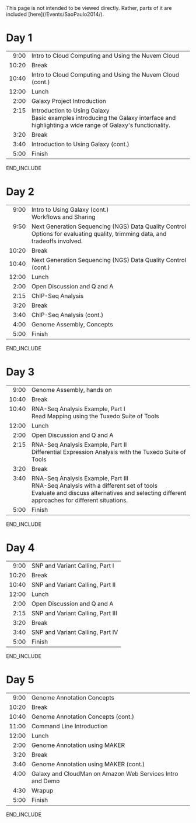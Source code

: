 <div class='red'>This page is not intended to be viewed directly.  Rather, parts of it are included [here](/Events/SaoPaulo2014/).</div>

# Day 1
<table>
  <tr>
    <td style=" text-align: right; vertical-align: top; border: none"> </strong>9:00<strong> </td>
    <td style=" border: none"> Intro to Cloud Computing and Using the Nuvem Cloud </td>
  </tr>
  <tr>
    <td style=" text-align: right; border: none"> </strong>10:20<strong> </td>
    <td style=" border: none"> Break </td>
  </tr>
  <tr>
    <td style=" text-align: right; border: none"> </strong>10:40<strong> </td>
    <td style=" border: none"> Intro to Cloud Computing and Using the Nuvem Cloud (cont.) </td>
  </tr>
  <tr>
    <td style=" text-align: right; border: none"> </strong>12:00<strong> </td>
    <td style=" border: none"> Lunch </td>
  </tr>
  <tr>
    <td style=" text-align: right; border: none"> </strong>2:00<strong> </td>
    <td style=" border: none"> Galaxy Project Introduction </td>
  </tr>
  <tr>
    <td style=" text-align: right; vertical-align: top; border: none"> </strong>2:15<strong> </td>
    <td style=" border: none"> Introduction to Using Galaxy <div class='indent'>Basic examples introducing the Galaxy interface and highlighting a wide range of Galaxy's functionality. </td>
  </tr>
  <tr>
    <td style=" text-align: right; border: none"> </strong>3:20<strong> </td>
    <td style=" border: none"> Break </td>
  </tr>
  <tr>
    <td style=" text-align: right; border: none"> </strong>3:40<strong> </td>
    <td style=" border: none"> Introduction to Using Galaxy (cont.) </td>
  </tr>
  <tr>
    <td style=" text-align: right; border: none"> </strong>5:00<strong> </td>
    <td style=" border: none"> Finish </td>
  </tr>
</table>

END_INCLUDE

# Day 2

<table>
  <tr>
    <td style=" text-align: right; vertical-align: top; border: none"> </strong>9:00<strong> </td>
    <td style=" border: none"> Intro to Using Galaxy (cont.)<div class='indent'>Workflows and Sharing</div> </td>
  </tr>
  <tr>
    <td style=" text-align: right; vertical-align: top; border: none"> </strong>9:50<strong> </td>
    <td style=" border: none"> Next Generation Sequencing (NGS) Data Quality Control<div class='indent'>Options for evaluating quality, trimming data, and tradeoffs involved.</div> </td>
  </tr>
  <tr>
    <td style=" text-align: right; border: none"> </strong>10:20<strong> </td>
    <td style=" border: none"> Break </td>
  </tr>
  <tr>
    <td style=" text-align: right; border: none"> </strong>10:40<strong> </td>
    <td style=" border: none"> Next Generation Sequencing (NGS) Data Quality Control (cont.) </td>
  </tr>
  <tr>
    <td style=" text-align: right; border: none"> </strong>12:00<strong> </td>
    <td style=" border: none"> Lunch </td>
  </tr>
  <tr>
    <td style=" text-align: right; border: none"> </strong>2:00<strong> </td>
    <td style=" border: none"> Open Discussion and Q and A </td>
  </tr>
  <tr>
    <td style=" text-align: right; border: none"> </strong>2:15<strong> </td>
    <td style=" border: none"> ChIP-Seq Analysis </td>
  </tr>
  <tr>
    <td style=" text-align: right; border: none"> </strong>3:20<strong> </td>
    <td style=" border: none"> Break </td>
  </tr>
  <tr>
    <td style=" text-align: right; border: none"> </strong>3:40<strong> </td>
    <td style=" border: none"> ChIP-Seq Analysis (cont.) </td>
  </tr>
  <tr>
    <td style=" text-align: right; border: none"> </strong>4:00<strong> </td>
    <td style=" border: none"> Genome Assembly, Concepts </td>
  </tr>
  <tr>
    <td style=" text-align: right; border: none"> </strong>5:00<strong> </td>
    <td style=" border: none"> Finish </td>
  </tr>
</table>

END_INCLUDE

# Day 3

<table>
  <tr>
    <td style=" text-align: right; vertical-align: top; border: none"> </strong>9:00<strong> </td>
    <td style=" border: none"> Genome Assembly, hands on </td>
  </tr>
  <tr>
    <td style=" text-align: right; vertical-align: top; border: none"> </strong>10:40<strong> </td>
    <td style=" border: none"> Break </td>
  </tr>
  <tr>
    <td style=" text-align: right; vertical-align: top; border: none"> </strong>10:40<strong> </td>
    <td style=" border: none"> RNA-Seq Analysis Example, Part I<div class='indent'>Read Mapping using the Tuxedo Suite of Tools</div> </td>
  </tr>
  <tr>
    <td style=" text-align: right; vertical-align: top; border: none"> </strong>12:00<strong> </td>
    <td style=" border: none"> Lunch </td>
  </tr>
  <tr>
    <td style=" text-align: right; border: none"> </strong>2:00<strong> </td>
    <td style=" border: none"> Open Discussion and Q and A </td>
  </tr>
  <tr>
    <td style=" text-align: right; vertical-align: top; border: none"> </strong>2:15<strong> </td>
    <td style=" border: none"> RNA-Seq Analysis Example, Part II<div class='indent'>Differential Expression Analysis with the Tuxedo Suite of Tools</div></td>
  </tr>
  <tr>
    <td style=" text-align: right; vertical-align: top; border: none"> </strong>3:20<strong> </td>
    <td style=" border: none"> Break </td>
  </tr>
  <tr>
    <td style=" text-align: right; vertical-align: top; border: none"> </strong>3:40<strong> </td>
    <td style=" border: none"> RNA-Seq Analysis Example, Part III<div class='indent'>RNA-Seq Analysis with a different set of tools<br />Evaluate and discuss alternatives and selecting different approaches for different situations.</div> </td>
  </tr>
  <tr>
    <td style=" text-align: right; vertical-align: top; border: none"> </strong>5:00<strong> </td>
    <td style=" border: none"> Finish </td>
  </tr>
</table>

END_INCLUDE

# Day 4

<table>
  <tr>
    <td style=" text-align: right; vertical-align: top; border: none"> </strong>9:00<strong> </td>
    <td style=" border: none"> SNP and Variant Calling, Part I </td>
  </tr>
  <tr>
    <td style=" text-align: right; vertical-align: top; border: none"> </strong>10:20<strong> </td>
    <td style=" border: none"> Break </td>
  </tr>
  <tr>
    <td style=" text-align: right; vertical-align: top; border: none"> </strong>10:40<strong> </td>
    <td style=" border: none"> SNP and Variant Calling, Part II </div> </td>
  </tr>
  <tr>
    <td style=" text-align: right; vertical-align: top; border: none"> </strong>12:00<strong> </td>
    <td style=" border: none"> Lunch </td>
  </tr>
  <tr>
    <td style=" text-align: right; border: none"> </strong>2:00<strong> </td>
    <td style=" border: none"> Open Discussion and Q and A </td>
  </tr>
  <tr>
    <td style=" text-align: right; vertical-align: top; border: none"> </strong>2:15<strong> </td>
    <td style=" border: none"> SNP and Variant Calling, Part III</td>
  </tr>
  <tr>
    <td style=" text-align: right; vertical-align: top; border: none"> </strong>3:20<strong> </td>
    <td style=" border: none"> Break </td>
  </tr>
  <tr>
    <td style=" text-align: right; vertical-align: top; border: none"> </strong>3:40<strong> </td>
    <td style=" border: none"> SNP and Variant Calling, Part IV </td>
  </tr>
  <tr>
    <td style=" text-align: right; vertical-align: top; border: none"> </strong>5:00<strong> </td>
    <td style=" border: none"> Finish </td>
  </tr>
</table>

END_INCLUDE

# Day 5

<table>
  <tr>
    <td style=" text-align: right; vertical-align: top; border: none"> </strong>9:00<strong> </td>
    <td style=" border: none"> Genome Annotation Concepts </td>
  </tr>
  <tr>
    <td style=" text-align: right; vertical-align: top; border: none"> </strong>10:20<strong> </td>
    <td style=" border: none"> Break </td>
  </tr>
  <tr>
    <td style=" text-align: right; vertical-align: top; border: none"> </strong>10:40<strong> </td>
    <td style=" border: none"> Genome Annotation Concepts (cont.)</td>
  </tr>
  <tr>
    <td style=" text-align: right; vertical-align: top; border: none"> </strong>11:00<strong> </td>
    <td style=" border: none"> Command Line Introduction </div> </td>
  </tr>
  <tr>
    <td style=" text-align: right; vertical-align: top; border: none"> </strong>12:00<strong> </td>
    <td style=" border: none"> Lunch </td>
  </tr>
  <tr>
    <td style=" text-align: right; vertical-align: top; border: none"> </strong>2:00<strong> </td>
    <td style=" border: none"> Genome Annotation using MAKER </td>
  </tr>
  <tr>
    <td style=" text-align: right; vertical-align: top; border: none"> </strong>3:20<strong> </td>
    <td style=" border: none"> Break </td>
  </tr>
  <tr>
    <td style=" text-align: right; vertical-align: top; border: none"> </strong>3:40<strong> </td>
    <td style=" border: none"> Genome Annotation using MAKER (cont.) </td>
  </tr>
  <tr>
    <td style=" text-align: right; vertical-align: top; border: none"> </strong>4:00<strong> </td>
    <td style=" border: none"> Galaxy and CloudMan on Amazon Web Services Intro and Demo </td>
  </tr>
  <tr>
    <td style=" text-align: right; vertical-align: top; border: none"> </strong>4:30<strong> </td>
    <td style=" border: none"> Wrapup </td>
  </tr>
  <tr>
    <td style=" text-align: right; vertical-align: top; border: none"> </strong>5:00<strong> </td>
    <td style=" border: none"> Finish </td>
  </tr>
</table>

END_INCLUDE
